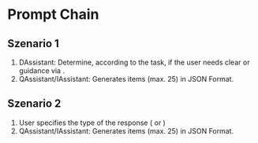 # Prompt Chain

## Szenario 1

1. DAssistant: Determine, according to the task, if the user needs clear <INSTUCTIONS> or guidance via <QUESTIONS>.
2. QAssistant/IAssistant: Generates items (max. 25) in JSON Format.

## Szenario 2

1. User specifies the type of the response (<INSTUCTIONS> or <QUESTIONS>)
2. QAssistant/IAssistant: Generates items (max. 25) in JSON Format.
